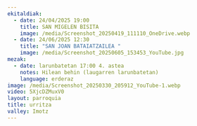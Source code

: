 ```yaml
---
ekitaldiak:
  - date: 24/04/2025 19:00
    title: SAN MIGELEN BISITA
    image: /media/Screenshot_20250419_111110_OneDrive.webp
  - date: 24/06/2025 12:30
    title: "SAN JOAN BATAIATZAILEA "
    image: /media/Screenshot_20250605_153453_YouTube.jpg
mezak:
  - date: larunbatetan 17:00 4. astea
    notes: Hilean behin (laugarren larunbatetan)
    language: erderaz
image: /media/Screenshot_20250330_205912_YouTube-1.webp
video: 5XjcDZMuxV0
layout: parroquia
title: urritza
valley: Imotz
---
```

